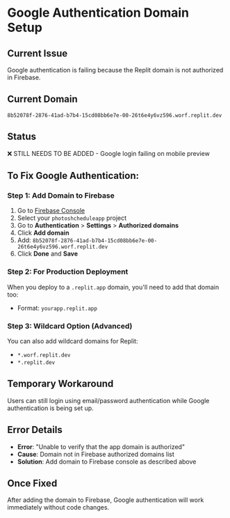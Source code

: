 # Google Authentication Domain Setup

## Current Issue
Google authentication is failing because the Replit domain is not authorized in Firebase.

## Current Domain
`8b52078f-2876-41ad-b7b4-15cd08bb6e7e-00-26t6e4y6vz596.worf.replit.dev`

## Status
❌ STILL NEEDS TO BE ADDED - Google login failing on mobile preview

## To Fix Google Authentication:

### Step 1: Add Domain to Firebase
1. Go to [Firebase Console](https://console.firebase.google.com/)
2. Select your `photoshcheduleapp` project
3. Go to **Authentication** > **Settings** > **Authorized domains**
4. Click **Add domain**
5. Add: `8b52078f-2876-41ad-b7b4-15cd08bb6e7e-00-26t6e4y6vz596.worf.replit.dev`
6. Click **Done** and **Save**

### Step 2: For Production Deployment
When you deploy to a `.replit.app` domain, you'll need to add that domain too:
- Format: `yourapp.replit.app`

### Step 3: Wildcard Option (Advanced)
You can also add wildcard domains for Replit:
- `*.worf.replit.dev`
- `*.replit.dev`

## Temporary Workaround
Users can still login using email/password authentication while Google authentication is being set up.

## Error Details
- **Error**: "Unable to verify that the app domain is authorized"
- **Cause**: Domain not in Firebase authorized domains list
- **Solution**: Add domain to Firebase console as described above

## Once Fixed
After adding the domain to Firebase, Google authentication will work immediately without code changes.